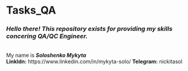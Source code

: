 # Tasks_QA
<h3><i>Hello there! This repository exists for providing my skills concering QA/QC Engineer.</i></h3><br> 
My name is <b><i>Soloshenko Mykyta</i></b><br>
<b>LinkIdn:</b> https://www.linkedin.com/in/mykyta-solo/
<b>Telegram:</b> nickitasol

